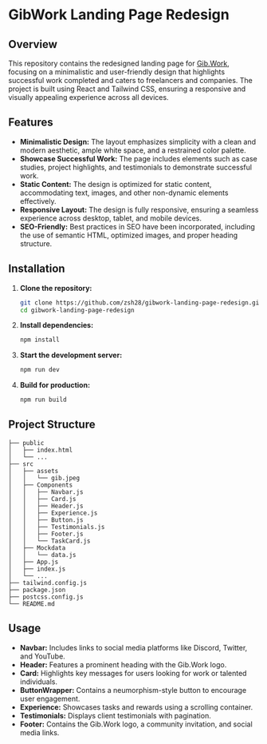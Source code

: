 # GibWork Landing Page Redesign

## Overview

This repository contains the redesigned landing page for [Gib.Work](https://gib.work), focusing on a minimalistic and user-friendly design that highlights successful work completed and caters to freelancers and companies. The project is built using React and Tailwind CSS, ensuring a responsive and visually appealing experience across all devices. 

## Features

- **Minimalistic Design:** The layout emphasizes simplicity with a clean and modern aesthetic, ample white space, and a restrained color palette.
- **Showcase Successful Work:** The page includes elements such as case studies, project highlights, and testimonials to demonstrate successful work.
- **Static Content:** The design is optimized for static content, accommodating text, images, and other non-dynamic elements effectively.
- **Responsive Layout:** The design is fully responsive, ensuring a seamless experience across desktop, tablet, and mobile devices.
- **SEO-Friendly:** Best practices in SEO have been incorporated, including the use of semantic HTML, optimized images, and proper heading structure.

## Installation

1. **Clone the repository:**
   ```bash
   git clone https://github.com/zsh28/gibwork-landing-page-redesign.git
   cd gibwork-landing-page-redesign
   ```

2. **Install dependencies:**
   ```bash
   npm install
   ```

3. **Start the development server:**
   ```bash
   npm run dev
   ```

4. **Build for production:**
   ```bash
   npm run build
   ```

## Project Structure

```
├── public
│   ├── index.html
│   └── ...
├── src
│   ├── assets
│   │   └── gib.jpeg
│   ├── Components
│   │   ├── Navbar.js
│   │   ├── Card.js
│   │   ├── Header.js
│   │   ├── Experience.js
│   │   ├── Button.js
│   │   ├── Testimonials.js
│   │   ├── Footer.js
│   │   └── TaskCard.js
│   ├── Mockdata
│   │   └── data.js
│   ├── App.js
│   ├── index.js
│   └── ...
├── tailwind.config.js
├── package.json
├── postcss.config.js
└── README.md
```

## Usage

- **Navbar:** Includes links to social media platforms like Discord, Twitter, and YouTube.
- **Header:** Features a prominent heading with the Gib.Work logo.
- **Card:** Highlights key messages for users looking for work or talented individuals.
- **ButtonWrapper:** Contains a neumorphism-style button to encourage user engagement.
- **Experience:** Showcases tasks and rewards using a scrolling container.
- **Testimonials:** Displays client testimonials with pagination.
- **Footer:** Contains the Gib.Work logo, a community invitation, and social media links.